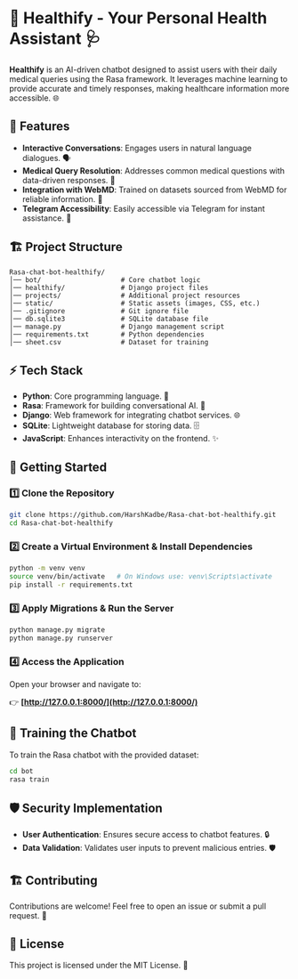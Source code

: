 # 🤖 Healthify - Your Personal Health Assistant 🩺

**Healthify** is an AI-driven chatbot designed to assist users with their daily medical queries using the Rasa framework. It leverages machine learning to provide accurate and timely responses, making healthcare information more accessible. 🌐

## 📌 Features

- **Interactive Conversations**: Engages users in natural language dialogues. 🗣️
- **Medical Query Resolution**: Addresses common medical questions with data-driven responses. 💬
- **Integration with WebMD**: Trained on datasets sourced from WebMD for reliable information. 🏥
- **Telegram Accessibility**: Easily accessible via Telegram for instant assistance. 📱

## 🏗️ Project Structure

```
Rasa-chat-bot-healthify/
│── bot/                    # Core chatbot logic
│── healthify/              # Django project files
│── projects/               # Additional project resources
│── static/                 # Static assets (images, CSS, etc.)
│── .gitignore              # Git ignore file
│── db.sqlite3              # SQLite database file
│── manage.py               # Django management script
│── requirements.txt        # Python dependencies
│── sheet.csv               # Dataset for training
```

## ⚡ Tech Stack

- **Python**: Core programming language. 🐍
- **Rasa**: Framework for building conversational AI. 🤖
- **Django**: Web framework for integrating chatbot services. 🌐
- **SQLite**: Lightweight database for storing data. 🗄️
- **JavaScript**: Enhances interactivity on the frontend. ✨

## 🚀 Getting Started

### 1️⃣ Clone the Repository

```bash
git clone https://github.com/HarshKadbe/Rasa-chat-bot-healthify.git
cd Rasa-chat-bot-healthify
```

### 2️⃣ Create a Virtual Environment & Install Dependencies

```bash
python -m venv venv
source venv/bin/activate   # On Windows use: venv\Scripts\activate
pip install -r requirements.txt
```

### 3️⃣ Apply Migrations & Run the Server

```bash
python manage.py migrate
python manage.py runserver
```

### 4️⃣ Access the Application

Open your browser and navigate to:

👉 **[http://127.0.0.1:8000/](http://127.0.0.1:8000/)**

## 🔧 Training the Chatbot

To train the Rasa chatbot with the provided dataset:

```bash
cd bot
rasa train
```

## 🛡️ Security Implementation

- **User Authentication**: Ensures secure access to chatbot features. 🔒
- **Data Validation**: Validates user inputs to prevent malicious entries. 🛡️

## 🏗️ Contributing

Contributions are welcome! Feel free to open an issue or submit a pull request. 👥

## 📜 License

This project is licensed under the MIT License. 📄


